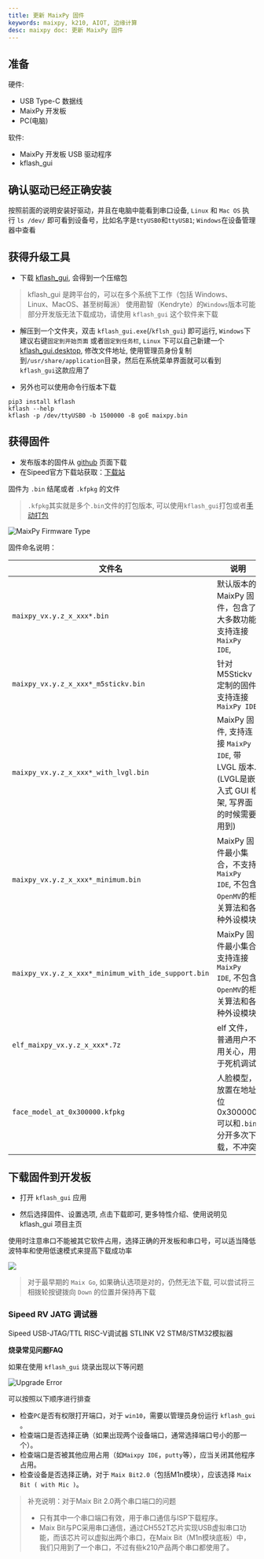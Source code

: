 ```yaml
---
title: 更新 MaixPy 固件
keywords: maixpy, k210, AIOT, 边缘计算
desc: maixpy doc: 更新 MaixPy 固件
---
```



## 准备

硬件:

- USB Type-C 数据线
- MaixPy 开发板
- PC(电脑)

软件:

- MaixPy 开发板 USB 驱动程序
- kflash_gui

## 确认驱动已经正确安装

按照前面的说明安装好驱动，并且在电脑中能看到串口设备, `Linux` 和 `Mac OS` 执行 `ls /dev/` 即可看到设备号，比如名字是`ttyUSB0`和`ttyUSB1`; `Windows`在设备管理器中查看


## 获得升级工具

* 下载 <a href = "https://github.com/sipeed/kflash_gui/releases" target = "_break">kflash_gui</a>, 会得到一个压缩包
> kflash_gui 是跨平台的，可以在多个系统下工作（包括 Windows、Linux、MacOS、甚至树莓派）
> 使用勘智（Kendryte）的`Windows`版本可能部分开发版无法下载成功，请使用 `kflash_gui` 这个软件来下载

* 解压到一个文件夹，双击 `kflash_gui.exe`(/`kflsh_gui`) 即可运行, `Windows`下建议右键`固定到开始页面` 或者`固定到任务栏`, `Linux` 下可以自己新建一个<a href="https://github.com/sipeed/kflash_gui/blob/master/kflash_gui.desktop" target="_break">kflash_gui.desktop</a>, 修改文件地址, 使用管理员身份复制到`/usr/share/application`目录，然后在系统菜单界面就可以看到`kflash_gui`这款应用了

* 另外也可以使用命令行版本下载

```shell
pip3 install kflash
kflash --help
kflash -p /dev/ttyUSB0 -b 1500000 -B goE maixpy.bin
```

## 获得固件

* 发布版本的固件从 <a href ="https://github.com/sipeed/MaixPy/releases" target="_break">github</a> 页面下载
* 在Sipeed官方下载站获取：<a href ="http://dl.sipeed.com/MAIX/MaixPy/release/master/" target="_break">下载站</a>



固件为 `.bin` 结尾或者 `.kfpkg` 的文件
>`.kfpkg`其实就是多个`.bin`文件的打包版本, 可以使用`kflash_gui`打包或者<a href="http://blog.sipeed.com/p/390.html" target="_break" >[手动打包](http://blog.sipeed.com/p/390.html)</a>

![MaixPy Firmware Type](../../assets/maixpy/firmware_type.png)

固件命名说明：

| 文件名                                              | 说明                                                         | 备注                       |
| --------------------------------------------------- | ------------------------------------------------------------ | -------------------------- |
| `maixpy_vx.y.z_x_xxx*.bin`                          | 默认版本的 MaixPy 固件，包含了大多数功能, 支持连接 `MaixPy IDE`, | 出厂默认固件版本           |
| `maixpy_vx.y.z_x_xxx*_m5stickv.bin`                 | 针对 M5Stickv 定制的固件, 支持连接 `MaixPy IDE`              | —                          |
| `maixpy_vx.y.z_x_xxx*_with_lvgl.bin`                | MaixPy 固件, 支持连接 `MaixPy IDE`, 带 LVGL 版本.(LVGL是嵌入式 GUI 框架, 写界面的时候需要用到) | —                          |
| `maixpy_vx.y.z_x_xxx*_minimum.bin`                  | MaixPy 固件最小集合，不支持 `MaixPy IDE`, 不包含`OpenMV`的相关算法和各种外设模块 | —                          |
| `maixpy_vx.y.z_x_xxx*_minimum_with_ide_support.bin` | MaixPy 固件最小集合, 支持连接 `MaixPy IDE`, 不包含`OpenMV`的相关算法和各种外设模块 | 运行各种模型，建议使用这个 |
| `elf_maixpy_vx.y.z_x_xxx*.7z`                       | elf 文件，普通用户不用关心，用于死机调试                     | —                          |
| `face_model_at_0x300000.kfpkg`                      | 人脸模型，放置在地址位 0x300000, 可以和`.bin`分开多次下载，不冲突 | —                          |



## 下载固件到开发板

* 打开 `kflash_gui` 应用

* 然后选择固件、设置选项, 点击下载即可, 更多特性介绍、使用说明见 <a herf="https://github.com/sipeed/kflash_gui">kflash_gui 项目主页</a>

使用时注意串口不能被其它软件占用，选择正确的开发板和串口号，可以适当降低波特率和使用低速模式来提高下载成功率

![](../../assets/kflash_gui/kflash_gui_download.png)




> 对于最早期的 `Maix Go`, 如果确认选项是对的，仍然无法下载, 可以尝试将三相拨轮按键拨向 `Down` 的位置并保持再下载

### Sipeed RV JATG 调试器

<a herf="https://github.com/sipeed/kflash_gui">Sipeed USB-JTAG/TTL RISC-V调试器 STLINK V2 STM8/STM32模拟器</a>


**烧录常见问题FAQ**

如果在使用 `kflash_gui` 烧录出现以下等问题

![Upgrade Error](../../assets/kflash_gui/kflash_gui_upgrade_error.png)

可以按照以下顺序进行排查

* 检查`PC`是否有权限打开端口，对于 `win10`，需要以管理员身份运行 `kflash_gui`  。
* 检查端口是否选择正确（如果出现两个设备端口，通常选择端口号小的那一个）。
* 检查端口是否被其他应用占用（如`Maixpy IDE`，`putty`等），应当关闭其他程序占用。
* 检查设备是否选择正确，对于 `Maix Bit2.0`（包括M1n模块），应该选择 `Maix Bit ( with Mic )`。

> 补充说明：对于Maix Bit 2.0两个串口端口的问题
>
> * 只有其中一个串口端口有效，用于串口通信与ISP下载程序。
> * Maix Bit与PC采用串口通信，通过CH552T芯片实现USB虚拟串口功能，而该芯片可以虚拟出两个串口，在Maix Bit（M1n模块底板）中，我们只用到了一个串口，不过有些k210产品两个串口都使用了。
